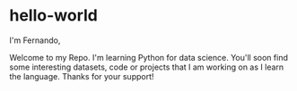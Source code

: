 # hello-world

I'm Fernando,

Welcome to my Repo. I'm learning Python for data science. You'll soon find some interesting datasets, code or projects that I am working on as I learn the language. 
Thanks for your support!

